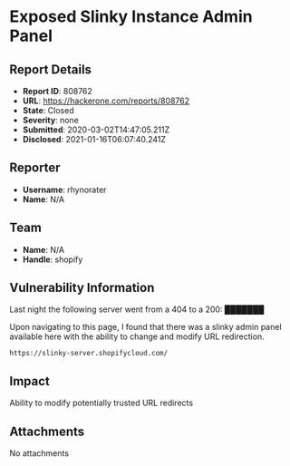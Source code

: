 # Exposed Slinky Instance Admin Panel

## Report Details
- **Report ID**: 808762
- **URL**: https://hackerone.com/reports/808762
- **State**: Closed
- **Severity**: none
- **Submitted**: 2020-03-02T14:47:05.211Z
- **Disclosed**: 2021-01-16T06:07:40.241Z

## Reporter
- **Username**: rhynorater
- **Name**: N/A

## Team
- **Name**: N/A
- **Handle**: shopify

## Vulnerability Information
Last night the following server went from a 404 to a 200:
███████

Upon navigating to this page, I found that there was a slinky admin panel available here with the ability to change and modify URL redirection. 
```
https://slinky-server.shopifycloud.com/
```

## Impact

Ability to modify potentially trusted URL redirects

## Attachments
No attachments
